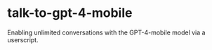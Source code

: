 # talk-to-gpt-4-mobile
Enabling unlimited conversations with the GPT-4-mobile model via a userscript.
